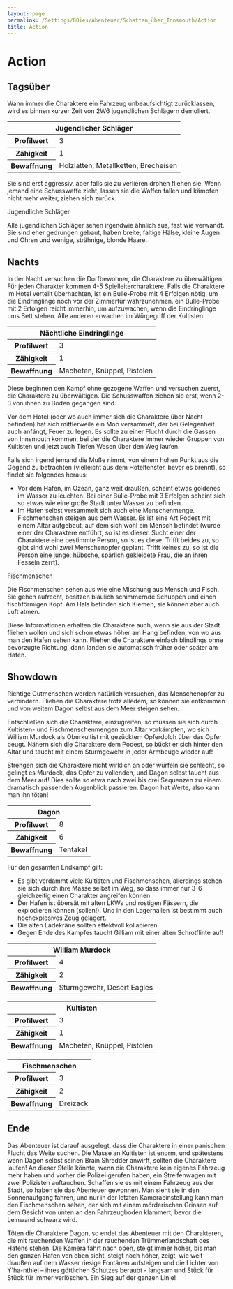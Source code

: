 ```yaml
---
layout: page
permalink: /Settings/80ies/Abenteuer/Schatten_über_Innsmouth/Action
title: Action
---
```


# Action

## Tagsüber

Wann immer die Charaktere ein Fahrzeug unbeaufsichtigt zurücklassen, wird es binnen kurzer Zeit von 2W6 jugendlichen Schlägern demoliert.

<table>
<thead>
<tr><th colspan="2">Jugendlicher Schläger</th></tr>
</thead>
<tbody>
<tr><th>Profilwert</th><td>3</td></tr>
<tr><th>Zähigkeit</th><td>1</td></tr>
<tr><th>Bewaffnung</th><td>Holzlatten, Metallketten, Brecheisen</td></tr>
</tbody>
</table>

Sie sind erst aggressiv, aber falls sie zu verlieren drohen fliehen sie. Wenn jemand eine Schusswaffe zieht, lassen sie die Waffen fallen und kämpfen nicht mehr weiter, ziehen sich zurück.

<div class="card mb-3">
    <div class="card-header bg-green text-light">Jugendliche Schläger</div>
    <div class="card-body">
        <p>Alle jugendlichen Schläger sehen irgendwie ähnlich aus, fast wie verwandt. Sie sind eher gedrungen gebaut, haben breite, faltige Hälse, kleine Augen und Ohren und wenige, strähnige, blonde Haare.</p>
    </div>
</div>

## Nachts

In der Nacht versuchen die Dorfbewohner, die Charaktere zu überwältigen. Für jeden Charakter kommen 4-5 Spielleitercharaktere. Falls die Charaktere im Hotel verteilt übernachten, ist ein Bulle-Probe mit 4 Erfolgen nötig, um die Eindringlinge noch vor der Zimmertür wahrzunehmen. ein Bulle-Probe mit 2 Erfolgen reicht immerhin, um aufzuwachen, wenn die Eindringlinge ums Bett stehen. Alle anderen erwachen im Würgegriff der Kultisten.

<table>
<thead>
<tr><th colspan="2">Nächtliche Eindringlinge</th></tr>
</thead>
<tbody>
<tr><th>Profilwert</th><td>3</td></tr>
<tr><th>Zähigkeit</th><td>1</td></tr>
<tr><th>Bewaffnung</th><td>Macheten, Knüppel, Pistolen</td></tr>
</tbody>
</table>
Diese beginnen den Kampf ohne gezogene Waffen und versuchen zuerst, die Charaktere zu überwältigen. Die Schusswaffen ziehen sie erst, wenn 2-3 von ihnen zu Boden gegangen sind.

Vor dem Hotel (oder wo auch immer sich die Charaktere über Nacht befinden) hat sich mittlerweile ein Mob versammelt, der bei Gelegenheit auch anfängt, Feuer zu legen. Es sollte zu einer Flucht durch die Gassen von Innsmouth kommen, bei der die Charaktere immer wieder Gruppen von Kultisten und jetzt auch Tiefen Wesen über den Weg laufen.

Falls sich irgend jemand die Muße nimmt, von einem hohen Punkt aus die Gegend zu betrachten (vielleicht aus dem Hotelfenster, bevor es brennt), so findet sie folgendes heraus:

- Vor dem Hafen, im Ozean, ganz weit draußen, scheint etwas goldenes im Wasser zu leuchten. Bei einer Bulle-Probe mit 3 Erfolgen scheint sich so etwas wie eine große Stadt unter Wasser zu befinden.
- Im Hafen selbst versammelt sich auch eine Menschenmenge. Fischmenschen steigen aus dem Wasser. Es ist eine Art Podest mit einem Altar aufgebaut, auf dem sich wohl ein Mensch befindet (wurde einer der Charaktere entführt, so ist es dieser. Sucht einer der Charaktere eine bestimmte Person, so ist es diese. Trifft beides zu, so gibt sind wohl zwei Menschenopfer geplant. Trifft keines zu, so ist die Person eine junge, hübsche, spärlich gekleidete Frau, die an ihren Fesseln zerrt).

<div class="card mb-3">
    <div class="card-header bg-green text-light">Fischmenschen</div>
    <div class="card-body">
        <p>Die Fischmenschen sehen aus wie eine Mischung aus Mensch und Fisch. Sie gehen aufrecht, besitzen bläulich schimmernde Schuppen und einen fischförmigen Kopf. Am Hals befinden sich Kiemen, sie können aber auch Luft atmen.</p>
    </div>
</div>

Diese Informationen erhalten die Charaktere auch, wenn sie aus der Stadt fliehen wollen und sich schon etwas höher am Hang befinden, von wo aus man den Hafen sehen kann. Fliehen die Charaktere einfach blindlings ohne bevorzugte Richtung, dann landen sie automatisch früher oder später am Hafen.

## Showdown

Richtige Gutmenschen werden natürlich versuchen, das Menschenopfer zu verhindern. Fliehen die Charaktere trotz alledem, so können sie entkommen und von weitem Dagon selbst aus dem Meer steigen sehen.

Entschließen sich die Charaktere, einzugreifen, so müssen sie sich durch Kultisten- und Fischmenschenmengen zum Altar vorkämpfen, wo sich William Murdock als Oberkultist mit gezücktem Opferdolch über das Opfer beugt. Nähern sich die Charaktere dem Podest, so bückt er sich hinter den Altar und taucht mit einem Sturmgewehr in jeder Armbeuge wieder auf!

Strengen sich die Charaktere nicht wirklich an oder würfeln sie schlecht, so gelingt es Murdock, das Opfer zu vollenden, und Dagon selbst taucht aus dem Meer auf! Dies sollte so etwa nach zwei bis drei Sequenzen zu einem dramatisch passenden Augenblick passieren. Dagon hat Werte, also kann man ihn töten!

<table>
<tbody>
<tr><th colspan="2">Dagon</th></tr>
<tr><th>Profilwert</th><td>8</td></tr>
<tr><th>Zähigkeit</th><td>6</td></tr>
<tr><th>Bewaffnung</th><td>Tentakel</td></tr>
</tbody>
</table>
Für den gesamten Endkampf gilt:

- Es gibt verdammt viele Kultisten und Fischmenschen, allerdings stehen sie sich durch ihre Masse selbst im Weg, so dass immer nur 3-6 gleichzeitig einen Charakter angreifen können.
- Der Hafen ist übersät mit alten LKWs und rostigen Fässern, die explodieren können (sollen!). Und in den Lagerhallen ist bestimmt auch hochexplosives Zeug gelagert.
- Die alten Ladekräne sollten effektvoll kollabieren.
- Gegen Ende des Kampfes taucht Gilliam mit einer alten Schrotflinte auf!

<table>
<tbody>
<tr><th colspan="2">William Murdock</th></tr>
<tr><th>Profilwert</th><td>4</td></tr>
<tr><th>Zähigkeit</th><td>2</td></tr>
<tr><th>Bewaffnung</th><td>Sturmgewehr, Desert Eagles</td></tr>
</tbody>
</table>

<table>
<tbody>
<tr><th colspan="2">Kultisten</th></tr>
<tr><th>Profilwert</th><td>3</td></tr>
<tr><th>Zähigkeit</th><td>1</td></tr>
<tr><th>Bewaffnung</th><td>Macheten, Knüppel, Pistolen</td></tr>
</tbody>
</table>

<table>
<tbody>
<tr><th colspan="2">Fischmenschen</th></tr>
<tr><th>Profilwert</th><td>3</td></tr>
<tr><th>Zähigkeit</th><td>2</td></tr>
<tr><th>Bewaffnung</th><td>Dreizack</td></tr>
</tbody>
</table>

## Ende

Das Abenteuer ist darauf ausgelegt, dass die Charaktere in einer panischen Flucht das Weite suchen. Die Masse an Kultisten ist enorm, und spätestens wenn Dagon selbst seinen Brain Shredder anwirft, sollten die Charaktere laufen! An dieser Stelle könnte, wenn die Charaktere kein eigenes Fahrzeug mehr haben und vorher die Polizei gerufen haben, ein Streifenwagen mit zwei Polizisten auftauchen. Schaffen sie es mit einem Fahrzeug aus der Stadt, so haben sie das Abenteuer gewonnen. Man sieht sie in den Sonnenaufgang fahren, und nur in der letzten Kameraeinstellung kann man den Fischmenschen sehen, der sich mit einem mörderischen Grinsen auf dem Gesicht von unten an den Fahrzeugboden klammert, bevor die Leinwand schwarz wird.

Töten die Charaktere Dagon, so endet das Abenteuer mit den Charakteren, die mit rauchenden Waffen in der rauchenden Trümmerlandschaft des Hafens stehen. Die Kamera fährt nach oben, steigt immer höher, bis man den ganzen Hafen von oben sieht, steigt noch höher, zeigt, wie weit draußen auf dem Wasser riesige Fontänen aufsteigen und die Lichter von Y&#39;ha-nthlei &ndash; ihres göttlichen Schutzes beraubt - langsam und Stück für Stück für immer verlöschen. Ein Sieg auf der ganzen Linie!
